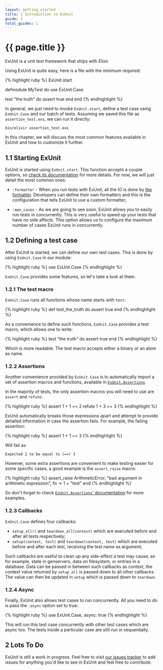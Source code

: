 ```yaml
---
layout: getting_started
title: 1 Introduction to ExUnit
guide: 1
total_guides: 1
---
```


# {{ page.title }}

ExUnit is a unit test framework that ships with Elixir.

Using ExUnit is quite easy, here is a file with the minimum required:

{% highlight ruby %}
ExUnit.start

defmodule MyTest do
  use ExUnit.Case

  test "the truth" do
    assert true
  end
end
{% endhighlight %}

In general, we just need to invoke `ExUnit.start`, define a test case using `ExUnit.Case` and our batch of tests. Assuming we saved this file as `assertion_test.exs`, we can run it directly:

    bin/elixir assertion_test.exs

In this chapter, we will discuss the most common features available in ExUnit and how to customize it further.

## 1.1 Starting ExUnit

ExUnit is started using `ExUnit.start`. This function accepts a couple options, so [check its documentation](/docs/stable/ExUnit.html) for more details. For now, we will just detail the most common ones:

* `:formatter` - When you run tests with ExUnit, all the IO is done by [the formatter](https://github.com/elixir-lang/elixir/blob/master/lib/ex_unit/lib/ex_unit/formatter.ex). Developers can define their own formatters and this is the configuration that tells ExUnit to use a custom formatter;

* `:max_cases` - As we are going to see soon, ExUnit allows you to easily run tests in concurrently. This is very useful to speed up your tests that have no side affects. This option allows us to configure the maximum number of cases ExUnit runs in concurrently.

## 1.2 Defining a test case

After ExUnit is started, we can define our own test cases. This is done by using `ExUnit.Case` in our module:

{% highlight ruby %}
use ExUnit.Case
{% endhighlight %}

`ExUnit.Case` provides some features, so let's take a look at them.

### 1.2.1 The test macro

`ExUnit.Case` runs all functions whose name starts with `test`:

{% highlight ruby %}
def test_the_truth do
  assert true
end
{% endhighlight %}

As a convenience to define such functions, `ExUnit.Case` provides a test macro, which allows one to write:

{% highlight ruby %}
test "the truth" do
  assert true
end
{% endhighlight %}

Which is more readable. The test macro accepts either a binary or an atom as name.

### 1.2.2 Assertions

Another convenience provided by `ExUnit.Case` is to automatically import a set of assertion macros and functions, available in [`ExUnit.Assertions`](/docs/stable/ExUnit.Assertions.html).

In the majority of tests, the only assertion macros you will need to use are `assert` and `refute`:

{% highlight ruby %}
assert 1 + 1 == 2
refute 1 + 3 == 3
{% endhighlight %}

ExUnit automatically breaks those expressions apart and attempt to provide detailed information in case the assertion fails. For example, the failing assertion:

{% highlight ruby %}
assert 1 + 1 == 3
{% endhighlight %}

Will fail as:

    Expected 2 to be equal to (==) 3

However, some extra assertions are convenient to make testing easier for some specific cases, a good example is the `assert_raise` macro:

{% highlight ruby %}
assert_raise ArithmeticError, "bad argument in arithmetic expression", fn ->
  1 + "test"
end
{% endhighlight %}

So don't forget to check [`ExUnit.Assertions`' documentation](/docs/stable/ExUnit.Assertions.html) for more examples.

### 1.2.3 Callbacks

`ExUnit.Case` defines four callbacks:

* `setup_all()` and `teardown_all(context)` which are executed before and after all tests respectively;
* `setup(context, test)` and `teardown(context, test)` which are executed before and after each test, receiving the test name as argument;

Such callbacks are useful to clean up any side-effect a test may cause, as for example, state in genservers, data on filesystem, or entries in a database. Data can be passed in between such callbacks as context, the context value returned by `setup_all` is passed down to all other callbacks. The value can then be updated in `setup` which is passed down to `teardown`.

### 1.2.4 Async

Finally, ExUnit also allows test cases to run concurrently. All you need to do is pass the `:async` option set to true:

{% highlight ruby %}
use ExUnit.Case, async: true
{% endhighlight %}

This will run this test case concurrently with other test cases which are async too. The tests inside a particular case are still run in sequentially.

## 2 Lots To Do

ExUnit is still a work in progress. Feel free to visit [our issues tracker](https://github.com/elixir-lang/elixir/issues) to add issues for anything you'd like to see in ExUnit and feel free to contribute.
